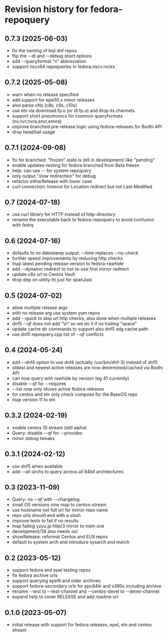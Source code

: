 # Revision history for fedora-repoquery

## 0.7.3 (2025-06-03)
- fix the naming of koji dnf repos
- flip the --dl and --debug short options
- add --queryformat "n" abbreviation
- support riscv64 repoqueries in fedora.riscv.rocks

## 0.7.2 (2025-05-08)
- warn when no release specified
- add support for epel10.x minor releases
- also parse cNs (c8s, c9s, c10s)
- use eln via download.fp.o (or dl.fp.o) and drop its channels
- support short pneumonics for common queryformats (nv,nvr,nvra,envr,envra)
- improve branched pre-release logic using fedora-releases for Bodhi API
- drop head/tail usage

## 0.7.1 (2024-09-08)
- fix for branched: "frozen" state is still in development/ like "pending"
- enable updates-testing for fedora branched from Beta freeze
- help: can use -- for system repoquery
- only output "slow redirection" for debug
- refactor eitherRelease with lower case
- curl connection: timeout for Location redirect but not Last-Modified

## 0.7 (2024-07-18)
- use curl library for HTTP instead of http-directory
- rename the executable back to fedora-repoquery to avoid confusion with fedrq

## 0.6 (2024-07-16)
- defaults to no datestamp output: --time replaces --no-check
- further speed improvements by reducing http checks
- map latest pending release version to fedora-rawhide
- add --dynamic redirect to not re-use first mirror redirect
- update c8s url to Centos Vault
- drop dep on utility-ht just for spanJust

## 0.5 (2024-07-02)
- allow multiple release args
- with no release arg use system yum repos
- add --quick to skip url http checks, also done when multiple releases
- dnf5 --qf does not add "\n" so we do it if no trailing "space"
- update cache dir commands to support also dnf5 xdg cache path
- use dnf5 repoquery.cpp list of --qf conflicts

## 0.4 (2024-05-24)
- add --dnf4 option to use dnf4 (actually /usr/bin/dnf-3) instead of dnf5
- oldest and newest active releases are now determined/cached via Bodhi API
- can now query with rawhide by version (eg 41 currently)
- disable --qf for --requires
- --list now only shows active fedora releases
- for centos and eln only check compose for the BaseOS repo
- map version 11 to eln

## 0.3.2 (2024-02-19)
- enable centos 10 stream (still alpha)
- Query: disable --qf for --provides
- minor debug tweaks

## 0.3.1 (2024-02-12)
- use dnf5 when available
- add --all-archs to query across all 64bit architectures

## 0.3 (2023-11-09)
- Query: no --qf with --changelog
- small OS versions now map to centos-stream
- use hostname not full url for mirror repo name
- repo urls should end with a slash
- improve tests to fail if no results
- map failing yzyu.jp http/3 mirror to main one
- development/39 also needs os/
- showRelease: reformat Centos and ELN repos
- default to system arch and introduce sysarch and march

## 0.2 (2023-05-12)
- support fedora and epel testing repos
- fix fedora archive urls
- support querying epel6 and older archives
- support fedora-secondary urls for ppc64le and s390x including archive
- rename --test to --test-channel and --centos-devel to --devel-channel
- expand help to cover RELEASE and add readme url

## 0.1.0 (2023-05-07)
- initial release with support for fedora releases, epel, eln and centos stream
